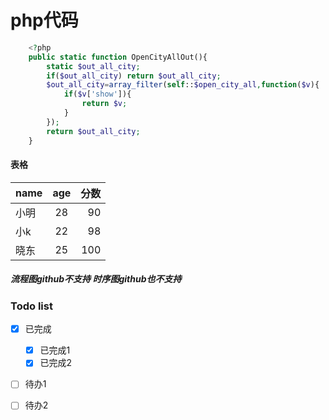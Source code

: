 
# php代码

```php
    <?php
	public static function OpenCityAllOut(){
	    static $out_all_city;
	    if($out_all_city) return $out_all_city;
	    $out_all_city=array_filter(self::$open_city_all,function($v){
	        if($v['show']){
	            return $v;
	        }
	    });
	    return $out_all_city;
	}
```
#### 表格
name|age|分数
--|:--:|--:
小明|28|90
小k|22|98
晓东|25|100

##### 流程图github不支持 时序图github也不支持 


### Todo list
- [x] 已完成
    - [x] 已完成1
    - [x] 已完成2
- [ ] 待办1
- [ ] 待办2

